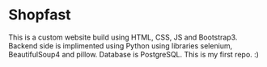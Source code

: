 # Shopfast

This is a custom website build using HTML, CSS, JS and Bootstrap3. Backend side is implimented using Python using libraries selenium, BeautifulSoup4 and pillow. Database is PostgreSQL. This is my first repo. :)
